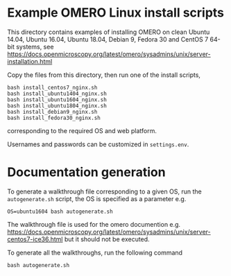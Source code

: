 Example OMERO Linux install scripts
===================================

This directory contains examples of installing OMERO on clean Ubuntu 14.04,
Ubuntu 16.04, Ubuntu 18.04, Debian 9, Fedora 30 and CentOS 7 64-bit systems, see
https://docs.openmicroscopy.org/latest/omero/sysadmins/unix/server-installation.html

Copy the files from this directory, then run one of the install scripts,

	bash install_centos7_nginx.sh
	bash install_ubuntu1404_nginx.sh
	bash install_ubuntu1604_nginx.sh
	bash install_ubuntu1804_nginx.sh
	bash install_debian9_nginx.sh
	bash install_fedora30_nginx.sh


corresponding to the required OS and web platform.

Usernames and passwords can be customized in `settings.env`.

Documentation generation
========================
To generate a walkthrough file corresponding to a given OS, run the
`autogenerate.sh` script, the OS is specified as a parameter e.g.
	
	OS=ubuntu1604 bash autogenerate.sh

The walkthrough file is used for the omero documention e.g.
https://docs.openmicroscopy.org/latest/omero/sysadmins/unix/server-centos7-ice36.html
but it should not be executed.

To generate all the walkthroughs, run the following command
	
	bash autogenerate.sh
